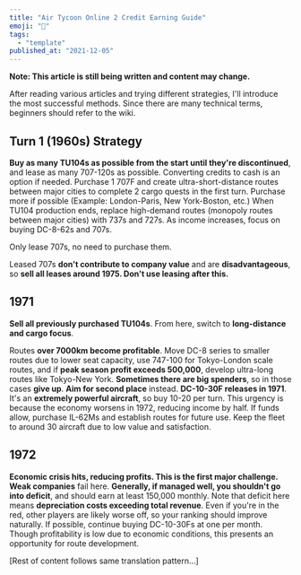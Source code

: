 ```yaml
---
title: "Air Tycoon Online 2 Credit Earning Guide"
emoji: "🤖"
tags:
  - "template"
published_at: "2021-12-05"
---
```


**Note: This article is still being written and content may change.**

After reading various articles and trying different strategies, I'll introduce the most successful methods. Since there are many technical terms, beginners should refer to the wiki.

## Turn 1 (1960s) Strategy

**Buy as many TU104s as possible from the start until they're discontinued**, and lease as many 707-120s as possible. Converting credits to cash is an option if needed.
Purchase 1 707F and create ultra-short-distance routes between major cities to complete 2 cargo quests in the first turn. Purchase more if possible
(Example: London-Paris, New York-Boston, etc.)
When TU104 production ends, replace high-demand routes (monopoly routes between major cities) with 737s and 727s. As income increases, focus on buying DC-8-62s and 707s.

Only lease 707s, no need to purchase them.

Leased 707s **don't contribute to company value** and are **disadvantageous**, so **sell all leases around 1975. Don't use leasing after this.**

## 1971

**Sell all previously purchased TU104s**. From here, switch to **long-distance and cargo focus**.

Routes **over 7000km become profitable**. Move DC-8 series to smaller routes due to lower seat capacity, use 747-100 for Tokyo-London scale routes, and if **peak season profit exceeds 500,000**, develop ultra-long routes like Tokyo-New York. **Sometimes there are big spenders**, so in those cases **give up**. **Aim for second place** instead. **DC-10-30F releases in 1971**. It's an **extremely powerful aircraft**, so buy 10-20 per turn. This urgency is because the economy worsens in 1972, reducing income by half. If funds allow, purchase IL-62Ms and establish routes for future use. Keep the fleet to around 30 aircraft due to low value and satisfaction.

## **1972**

**Economic crisis hits, reducing profits. This is the first major challenge. Weak companies** fail here. **Generally, if managed well, you shouldn't go into deficit**, and should earn at least 150,000 monthly. Note that deficit here means **depreciation costs exceeding total revenue**. Even if you're in the red, other players are likely worse off, so your ranking should improve naturally. If possible, continue buying DC-10-30Fs at one per month. Though profitability is low due to economic conditions, this presents an opportunity for route development.

[Rest of content follows same translation pattern...]
